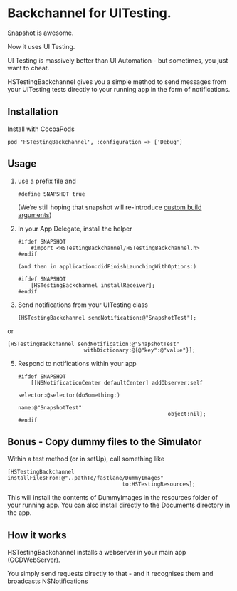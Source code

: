 
# Backchannel for UITesting.

[Snapshot][1] is awesome. 

Now it uses UI Testing.

UI Testing is massively better than UI Automation - but sometimes, you just want to cheat.

HSTestingBackchannel gives you a simple method to send messages from your UITesting tests directly to your running app in the form of notifications.

## Installation

Install with CocoaPods

    pod 'HSTestingBackchannel', :configuration => ['Debug']

## Usage

 1. use a prefix file and 

        #define SNAPSHOT true

	(We’re still hoping that snapshot will re-introduce [custom build arguments][2])

 2. In your App Delegate, install the
    helper

        #ifdef SNAPSHOT
			#import <HSTestingBackchannel/HSTestingBackchannel.h>
		#endif

        (and then in application:didFinishLaunchingWithOptions:)

        #ifdef SNAPSHOT
            [HSTestingBackchannel installReceiver];
        #endif

 3. Send notifications from your UITesting class


        [HSTestingBackchannel sendNotification:@"SnapshotTest"];

or

    [HSTestingBackchannel sendNotification:@"SnapshotTest"
                            withDictionary:@{@"key":@"value"}];

 5. Respond to notifications within your app

        #ifdef SNAPSHOT
            [[NSNotificationCenter defaultCenter] addObserver:self
                                                     selector:@selector(doSomething:)
                                                         name:@"SnapshotTest" 
                                                       object:nil];    
        #endif


## Bonus -  Copy dummy files to the Simulator

Within a test method (or in setUp), call something like

	[HSTestingBackchannel installFilesFrom:@"..pathTo/fastlane/DummyImages" 
                                        to:HSTestingResources];



This will install the contents of DummyImages in the resources folder of your running app.
You can also install directly to the Documents directory in the app.

## How it works

HSTestingBackchannel installs a webserver in your main app (GCDWebServer). 

You simply send requests directly to that - and it recognises them and broadcasts NSNotifications


  [1]: https://github.com/KrauseFx/snapshot
  [2]: https://github.com/fastlane/snapshot/issues/241
